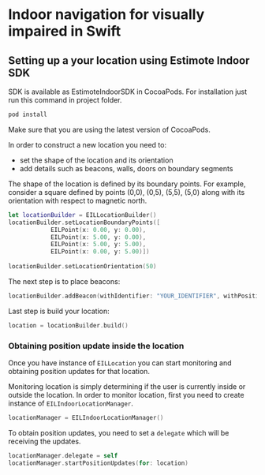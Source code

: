 # Indoor navigation for visually impaired in Swift

## Setting up a your location using Estimote Indoor SDK

SDK is available as EstimoteIndoorSDK in CocoaPods. For installation just run this command in project folder. 

```bash
pod install
```
Make sure that you are using the latest version of CocoaPods. 


In order to construct a new location you need to:

- set the shape of the location and its orientation
- add details such as beacons, walls, doors on boundary segments

The shape of the location is defined by its boundary points. For example, consider a square defined by points (0,0), (0,5), (5,5), (5,0) along with its orientation with respect to magnetic north.

```swift
let locationBuilder = EILLocationBuilder()
locationBuilder.setLocationBoundaryPoints([
            EILPoint(x: 0.00, y: 0.00),
            EILPoint(x: 5.00, y: 0.00),
            EILPoint(x: 5.00, y: 5.00),
            EILPoint(x: 0.00, y: 5.00)])
            
locationBuilder.setLocationOrientation(50)
```

The next step is to place beacons:

```swift
locationBuilder.addBeacon(withIdentifier: "YOUR_IDENTIFIER", withPosition: EILOrientedPoint(x:0,y:0,orientation:180), andColor: ESTColor.coconutPuff)
```
Last step is build your location:

```swift
location = locationBuilder.build()
```

### Obtaining position update inside the location

Once you have instance of ```EILLocation``` you can start monitoring and obtaining position updates for that location.

Monitoring location is simply determining if the user is currently inside or outside the location. In order to monitor location, first you need to create instance of ```EILIndoorLocationManager```.

```swift
locationManager = EILIndoorLocationManager()
```

To obtain position updates, you need to set a ```delegate``` which will be receiving the updates.

```swift
locationManager.delegate = self
locationManager.startPositionUpdates(for: location)
```
